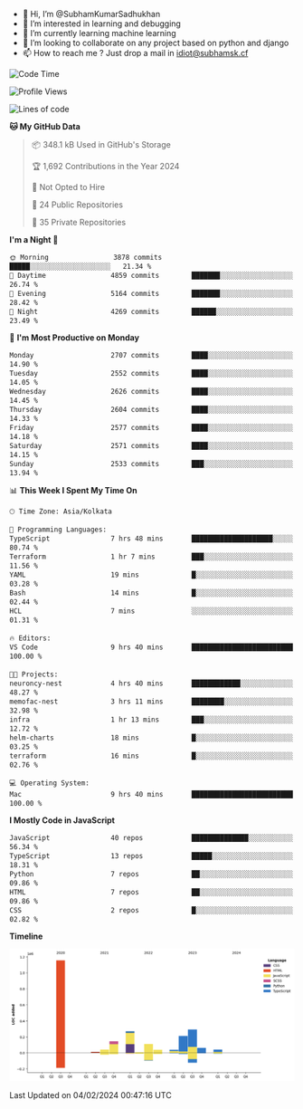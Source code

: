 - 👋 Hi, I’m @SubhamKumarSadhukhan
- 👀 I’m interested in learning and debugging
- 🌱 I’m currently learning machine learning
- 💞️ I’m looking to collaborate on any project based on python and django
- 📫 How to reach me ?
      Just drop a mail in idiot@subhamsk.cf

<!---
SubhamKumarSadhukhan/SubhamKumarSadhukhan is a ✨ special ✨ repository because its `README.md` (this file) appears on your GitHub profile.
You can click the Preview link to take a look at your changes.
--->


<!--START_SECTION:waka-->
![Code Time](http://img.shields.io/badge/Code%20Time-1%2C925%20hrs%2042%20mins-blue)

![Profile Views](http://img.shields.io/badge/Profile%20Views-0-blue)

![Lines of code](https://img.shields.io/badge/From%20Hello%20World%20I%27ve%20Written-2.4%20million%20lines%20of%20code-blue)

**🐱 My GitHub Data** 

> 📦 348.1 kB Used in GitHub's Storage 
 > 
> 🏆 1,692 Contributions in the Year 2024
 > 
> 🚫 Not Opted to Hire
 > 
> 📜 24 Public Repositories 
 > 
> 🔑 35 Private Repositories 
 > 
**I'm a Night 🦉** 

```text
🌞 Morning                3878 commits        █████░░░░░░░░░░░░░░░░░░░░   21.34 % 
🌆 Daytime                4859 commits        ███████░░░░░░░░░░░░░░░░░░   26.74 % 
🌃 Evening                5164 commits        ███████░░░░░░░░░░░░░░░░░░   28.42 % 
🌙 Night                  4269 commits        ██████░░░░░░░░░░░░░░░░░░░   23.49 % 
```
📅 **I'm Most Productive on Monday** 

```text
Monday                   2707 commits        ████░░░░░░░░░░░░░░░░░░░░░   14.90 % 
Tuesday                  2552 commits        ████░░░░░░░░░░░░░░░░░░░░░   14.05 % 
Wednesday                2626 commits        ████░░░░░░░░░░░░░░░░░░░░░   14.45 % 
Thursday                 2604 commits        ████░░░░░░░░░░░░░░░░░░░░░   14.33 % 
Friday                   2577 commits        ████░░░░░░░░░░░░░░░░░░░░░   14.18 % 
Saturday                 2571 commits        ████░░░░░░░░░░░░░░░░░░░░░   14.15 % 
Sunday                   2533 commits        ███░░░░░░░░░░░░░░░░░░░░░░   13.94 % 
```


📊 **This Week I Spent My Time On** 

```text
🕑︎ Time Zone: Asia/Kolkata

💬 Programming Languages: 
TypeScript               7 hrs 48 mins       ████████████████████░░░░░   80.74 % 
Terraform                1 hr 7 mins         ███░░░░░░░░░░░░░░░░░░░░░░   11.56 % 
YAML                     19 mins             █░░░░░░░░░░░░░░░░░░░░░░░░   03.28 % 
Bash                     14 mins             █░░░░░░░░░░░░░░░░░░░░░░░░   02.44 % 
HCL                      7 mins              ░░░░░░░░░░░░░░░░░░░░░░░░░   01.31 % 

🔥 Editors: 
VS Code                  9 hrs 40 mins       █████████████████████████   100.00 % 

🐱‍💻 Projects: 
neuroncy-nest            4 hrs 40 mins       ████████████░░░░░░░░░░░░░   48.27 % 
memofac-nest             3 hrs 11 mins       ████████░░░░░░░░░░░░░░░░░   32.98 % 
infra                    1 hr 13 mins        ███░░░░░░░░░░░░░░░░░░░░░░   12.72 % 
helm-charts              18 mins             █░░░░░░░░░░░░░░░░░░░░░░░░   03.25 % 
terraform                16 mins             █░░░░░░░░░░░░░░░░░░░░░░░░   02.76 % 

💻 Operating System: 
Mac                      9 hrs 40 mins       █████████████████████████   100.00 % 
```

**I Mostly Code in JavaScript** 

```text
JavaScript               40 repos            ██████████████░░░░░░░░░░░   56.34 % 
TypeScript               13 repos            █████░░░░░░░░░░░░░░░░░░░░   18.31 % 
Python                   7 repos             ██░░░░░░░░░░░░░░░░░░░░░░░   09.86 % 
HTML                     7 repos             ██░░░░░░░░░░░░░░░░░░░░░░░   09.86 % 
CSS                      2 repos             █░░░░░░░░░░░░░░░░░░░░░░░░   02.82 % 
```



**Timeline**

![Lines of Code chart](https://raw.githubusercontent.com/SubhamKumarSadhukhan/SubhamKumarSadhukhan/main/assets/bar_graph.png)


 Last Updated on 04/02/2024 00:47:16 UTC
<!--END_SECTION:waka-->
